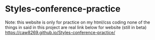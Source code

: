 # Styles-conference-practice
Note: this website is only for practice on my html/css coding none of the things in said in this project are real
link below for website (still in beta)
https://caw8269.github.io/Styles-conference-practice/
